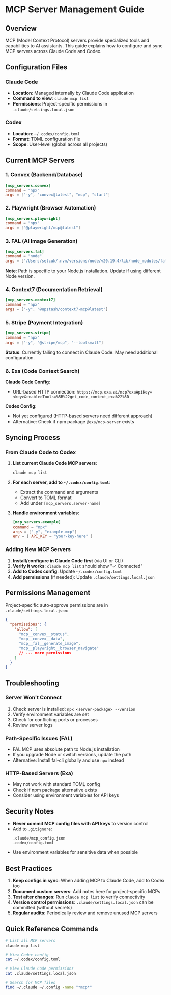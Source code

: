 # MCP Server Management Guide

## Overview

MCP (Model Context Protocol) servers provide specialized tools and capabilities to AI assistants. This guide explains how to configure and sync MCP servers across Claude Code and Codex.

## Configuration Files

### Claude Code
- **Location**: Managed internally by Claude Code application
- **Command to view**: `claude mcp list`
- **Permissions**: Project-specific permissions in `.claude/settings.local.json`

### Codex
- **Location**: `~/.codex/config.toml`
- **Format**: TOML configuration file
- **Scope**: User-level (global across all projects)

## Current MCP Servers

### 1. Convex (Backend/Database)
```toml
[mcp_servers.convex]
command = "npx"
args = ["-y", "convex@latest", "mcp", "start"]
```

### 2. Playwright (Browser Automation)
```toml
[mcp_servers.playwright]
command = "npx"
args = ["@playwright/mcp@latest"]
```

### 3. FAL (AI Image Generation)
```toml
[mcp_servers.fal]
command = "node"
args = ["/Users/selcuk/.nvm/versions/node/v20.19.4/lib/node_modules/fal-cli/mcp-server.js"]
```

**Note**: Path is specific to your Node.js installation. Update if using different Node version.

### 4. Context7 (Documentation Retrieval)
```toml
[mcp_servers.context7]
command = "npx"
args = ["-y", "@upstash/context7-mcp@latest"]
```

### 5. Stripe (Payment Integration)
```toml
[mcp_servers.stripe]
command = "npx"
args = ["-y", "@stripe/mcp", "--tools=all"]
```

**Status**: Currently failing to connect in Claude Code. May need additional configuration.

### 6. Exa (Code Context Search)
**Claude Code Config**:
- URL-based HTTP connection: `https://mcp.exa.ai/mcp?exaApiKey=<key>&enabledTools=%5B%22get_code_context_exa%22%5D`

**Codex Config**:
- Not yet configured (HTTP-based servers need different approach)
- Alternative: Check if npm package `@exa/mcp-server` exists

## Syncing Process

### From Claude Code to Codex

1. **List current Claude Code MCP servers**:
   ```bash
   claude mcp list
   ```

2. **For each server, add to `~/.codex/config.toml`**:
   - Extract the command and arguments
   - Convert to TOML format
   - Add under `[mcp_servers.server-name]`

3. **Handle environment variables**:
   ```toml
   [mcp_servers.example]
   command = "npx"
   args = ["-y", "example-mcp"]
   env = { API_KEY = "your-key-here" }
   ```

### Adding New MCP Servers

1. **Install/configure in Claude Code first** (via UI or CLI)
2. **Verify it works**: `claude mcp list` should show "✓ Connected"
3. **Add to Codex config**: Update `~/.codex/config.toml`
4. **Add permissions** (if needed): Update `.claude/settings.local.json`

## Permissions Management

Project-specific auto-approve permissions are in `.claude/settings.local.json`:

```json
{
  "permissions": {
    "allow": [
      "mcp__convex__status",
      "mcp__convex__data",
      "mcp__fal__generate_image",
      "mcp__playwright__browser_navigate"
      // ... more permissions
    ]
  }
}
```

## Troubleshooting

### Server Won't Connect
1. Check server is installed: `npx <server-package> --version`
2. Verify environment variables are set
3. Check for conflicting ports or processes
4. Review server logs

### Path-Specific Issues (FAL)
- FAL MCP uses absolute path to Node.js installation
- If you upgrade Node or switch versions, update the path
- Alternative: Install fal-cli globally and use `npx` instead

### HTTP-Based Servers (Exa)
- May not work with standard TOML config
- Check if npm package alternative exists
- Consider using environment variables for API keys

## Security Notes

- **Never commit MCP config files with API keys** to version control
- Add to `.gitignore`:
  ```
  .claude/mcp_config.json
  .codex/config.toml
  ```
- Use environment variables for sensitive data when possible

## Best Practices

1. **Keep configs in sync**: When adding MCP to Claude Code, add to Codex too
2. **Document custom servers**: Add notes here for project-specific MCPs
3. **Test after changes**: Run `claude mcp list` to verify connectivity
4. **Version control permissions**: `.claude/settings.local.json` can be committed (without secrets)
5. **Regular audits**: Periodically review and remove unused MCP servers

## Quick Reference Commands

```bash
# List all MCP servers
claude mcp list

# View Codex config
cat ~/.codex/config.toml

# View Claude Code permissions
cat .claude/settings.local.json

# Search for MCP files
find ~/.claude ~/.config -name "*mcp*"
```
